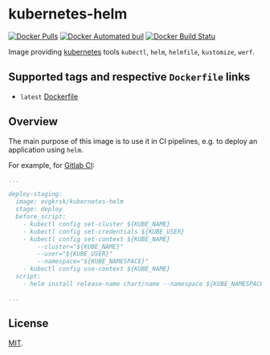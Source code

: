 # kubernetes-helm

[![Docker Pulls](https://img.shields.io/docker/pulls/evgkrsk/kubernetes-helm.svg)]()
[![Docker Automated buil](https://img.shields.io/docker/automated/evgkrsk/kubernetes-helm.svg)]()
[![Docker Build Statu](https://img.shields.io/docker/build/evgkrsk/kubernetes-helm.svg)]()

Image providing [kubernetes](http://kubernetes.io/) tools `kubectl`,
`helm`, `helmfile`, `kustomize`, `werf`.

## Supported tags and respective `Dockerfile` links

- `latest` [Dockerfile](https://github.com/evgkrsk/kubernetes-helm/blob/master/Dockerfile)


## Overview

The main purpose of this image is to use it in CI pipelines, e.g. to deploy an
application using `helm`.

For example, for [Gitlab CI](https://about.gitlab.com/features/gitlab-ci-cd/):

```yaml
...

deploy-staging:
  image: evgkrsk/kubernetes-helm
  stage: deploy
  before_script:
    - kubectl config set-cluster ${KUBE_NAME}
    - kubectl config set-credentials ${KUBE_USER}
    - kubectl config set-context ${KUBE_NAME}
        --cluster="${KUBE_NAME}"
        --user="${KUBE_USER}"
        --namespace="${KUBE_NAMESPACE}"
    - kubectl config use-context ${KUBE_NAME}
  script:
    - helm install release-name chart/name --namespace ${KUBE_NAMESPACE}

...
```

## License

[MIT](https://github.com/evgkrsk/kubernetes-helm/blob/master/LICENSE).
